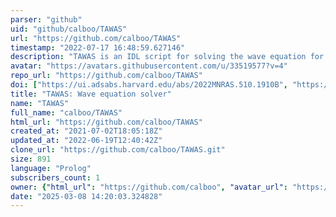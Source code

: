 ```yaml
---
parser: "github"
uid: "github/calboo/TAWAS"
url: "https://github.com/calboo/TAWAS"
timestamp: "2022-07-17 16:48:59.627146"
description: "TAWAS is an IDL script for solving the wave equation for torsional Alfvèn waves in a viscous plasma. The background magnetic field is axisymmetric and force-free with no azimuthal component and the plasma beta is assumed to be negligable. The solution is calculated using the analytical formula presented in https://academic.oup.com/mnras/article-abstract/510/2/1910/6449388?redirectedFrom=fulltext. "
avatar: "https://avatars.githubusercontent.com/u/33519577?v=4"
repo_url: "https://github.com/calboo/TAWAS"
doi: ["https://ui.adsabs.harvard.edu/abs/2022MNRAS.510.1910B", "https://ui.adsabs.harvard.edu/abs/2022ascl.soft03031B/abstract"]
title: "TAWAS: Wave equation solver"
name: "TAWAS"
full_name: "calboo/TAWAS"
html_url: "https://github.com/calboo/TAWAS"
created_at: "2021-07-02T18:05:18Z"
updated_at: "2022-06-19T12:40:42Z"
clone_url: "https://github.com/calboo/TAWAS.git"
size: 891
language: "Prolog"
subscribers_count: 1
owner: {"html_url": "https://github.com/calboo", "avatar_url": "https://avatars.githubusercontent.com/u/33519577?v=4", "login": "calboo", "type": "User"}
date: "2025-03-08 14:20:03.324828"
---
```


